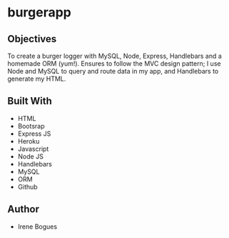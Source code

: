 # burgerapp

## Objectives
To create a burger logger with MySQL, Node, Express, Handlebars and a homemade ORM (yum!). Ensures to follow the MVC design pattern; I use Node and MySQL to query and route data in my app, and Handlebars to generate my HTML.

## Built With
* HTML
* Bootsrap
* Express JS
* Heroku
* Javascript
* Node JS
* Handlebars
* MySQL
* ORM
* Github

## Author
* Irene Bogues
